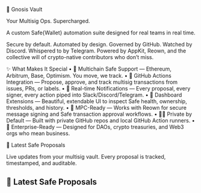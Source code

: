 🔐 Gnosis Vault

Your Multisig Ops. Supercharged.

A custom Safe{Wallet} automation suite designed for real teams in real time.

Secure by default. Automated by design. Governed by GitHub. Watched by Discord. Whispered to by Telegram.
Powered by AppKit, Reown, and the collective will of crypto-native contributors who don’t miss.

✨ What Makes It Special
	•	🔄 Multichain Safe Support — Ethereum, Arbitrum, Base, Optimism. You move, we track.
	•	🤖 GitHub Actions Integration — Propose, approve, and track multisig transactions from issues, PRs, or labels.
	•	🔔 Real-time Notifications — Every proposal, every signer, every action piped into Slack/Discord/Telegram.
	•	🔎 Dashboard Extensions — Beautiful, extendable UI to inspect Safe health, ownership, thresholds, and history.
	•	🧠 MPC-Ready — Works with Reown for secure message signing and Safe transaction approval workflows.
	•	🕵️‍♂️ Private by Default — Built with private GitHub repos and local GitHub Action runners.
	•	💼 Enterprise-Ready — Designed for DAOs, crypto treasuries, and Web3 orgs who mean business.

🧾 Latest Safe Proposals

Live updates from your multisig vault. Every proposal is tracked, timestamped, and auditable.
## 🧾 Latest Safe Proposals

<!--START_SAFE_PROPOSALS-->
<!-- Will be replaced with Safe proposal data -->
<!--END_SAFE_PROPOSALS-->
